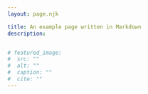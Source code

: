 ```yaml
---
layout: page.njk

title: An example page written in Markdown
description: 


# featured_image: 
#  src: ""
#  alt: ""
#  caption: "" 
#  cite: ""
---
```


